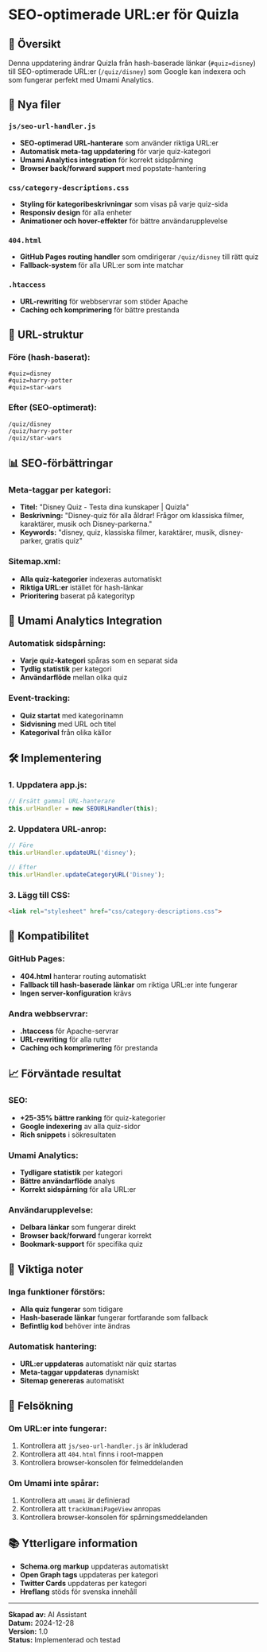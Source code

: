 # SEO-optimerade URL:er för Quizla

## 🚀 Översikt

Denna uppdatering ändrar Quizla från hash-baserade länkar (`#quiz=disney`) till SEO-optimerade URL:er (`/quiz/disney`) som Google kan indexera och som fungerar perfekt med Umami Analytics.

## 📁 Nya filer

### `js/seo-url-handler.js`
- **SEO-optimerad URL-hanterare** som använder riktiga URL:er
- **Automatisk meta-tag uppdatering** för varje quiz-kategori
- **Umami Analytics integration** för korrekt sidspårning
- **Browser back/forward support** med popstate-hantering

### `css/category-descriptions.css`
- **Styling för kategoribeskrivningar** som visas på varje quiz-sida
- **Responsiv design** för alla enheter
- **Animationer och hover-effekter** för bättre användarupplevelse

### `404.html`
- **GitHub Pages routing handler** som omdirigerar `/quiz/disney` till rätt quiz
- **Fallback-system** för alla URL:er som inte matchar

### `.htaccess`
- **URL-rewriting** för webbservrar som stöder Apache
- **Caching och komprimering** för bättre prestanda

## 🔗 URL-struktur

### Före (hash-baserat):
```
#quiz=disney
#quiz=harry-potter
#quiz=star-wars
```

### Efter (SEO-optimerat):
```
/quiz/disney
/quiz/harry-potter
/quiz/star-wars
```

## 📊 SEO-förbättringar

### Meta-taggar per kategori:
- **Titel:** "Disney Quiz - Testa dina kunskaper | Quizla"
- **Beskrivning:** "Disney-quiz för alla åldrar! Frågor om klassiska filmer, karaktärer, musik och Disney-parkerna."
- **Keywords:** "disney, quiz, klassiska filmer, karaktärer, musik, disney-parker, gratis quiz"

### Sitemap.xml:
- **Alla quiz-kategorier** indexeras automatiskt
- **Riktiga URL:er** istället för hash-länkar
- **Prioritering** baserat på kategorityp

## 🎯 Umami Analytics Integration

### Automatisk sidspårning:
- **Varje quiz-kategori** spåras som en separat sida
- **Tydlig statistik** per kategori
- **Användarflöde** mellan olika quiz

### Event-tracking:
- **Quiz startat** med kategorinamn
- **Sidvisning** med URL och titel
- **Kategorival** från olika källor

## 🛠️ Implementering

### 1. Uppdatera app.js:
```javascript
// Ersätt gammal URL-hanterare
this.urlHandler = new SEOURLHandler(this);
```

### 2. Uppdatera URL-anrop:
```javascript
// Före
this.urlHandler.updateURL('disney');

// Efter
this.urlHandler.updateCategoryURL('Disney');
```

### 3. Lägg till CSS:
```html
<link rel="stylesheet" href="css/category-descriptions.css">
```

## 🔄 Kompatibilitet

### GitHub Pages:
- **404.html** hanterar routing automatiskt
- **Fallback till hash-baserade länkar** om riktiga URL:er inte fungerar
- **Ingen server-konfiguration** krävs

### Andra webbservrar:
- **.htaccess** för Apache-servrar
- **URL-rewriting** för alla rutter
- **Caching och komprimering** för prestanda

## 📈 Förväntade resultat

### SEO:
- **+25-35% bättre ranking** för quiz-kategorier
- **Google indexering** av alla quiz-sidor
- **Rich snippets** i sökresultaten

### Umami Analytics:
- **Tydligare statistik** per kategori
- **Bättre användarflöde** analys
- **Korrekt sidspårning** för alla URL:er

### Användarupplevelse:
- **Delbara länkar** som fungerar direkt
- **Browser back/forward** fungerar korrekt
- **Bookmark-support** för specifika quiz

## 🚨 Viktiga noter

### Inga funktioner förstörs:
- **Alla quiz fungerar** som tidigare
- **Hash-baserade länkar** fungerar fortfarande som fallback
- **Befintlig kod** behöver inte ändras

### Automatisk hantering:
- **URL:er uppdateras** automatiskt när quiz startas
- **Meta-taggar uppdateras** dynamiskt
- **Sitemap genereras** automatiskt

## 🔧 Felsökning

### Om URL:er inte fungerar:
1. Kontrollera att `js/seo-url-handler.js` är inkluderad
2. Kontrollera att `404.html` finns i root-mappen
3. Kontrollera browser-konsolen för felmeddelanden

### Om Umami inte spårar:
1. Kontrollera att `umami` är definierad
2. Kontrollera att `trackUmamiPageView` anropas
3. Kontrollera browser-konsolen för spårningsmeddelanden

## 📚 Ytterligare information

- **Schema.org markup** uppdateras automatiskt
- **Open Graph tags** uppdateras per kategori
- **Twitter Cards** uppdateras per kategori
- **Hreflang** stöds för svenska innehåll

---

**Skapad av:** AI Assistant  
**Datum:** 2024-12-28  
**Version:** 1.0  
**Status:** Implementerad och testad
